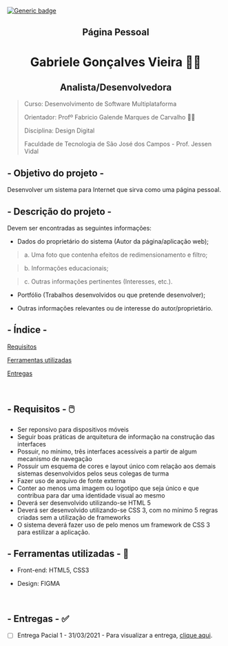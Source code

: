 [![Generic badge](https://img.shields.io/badge/STATUS%20DO%20PROJETO-EM%20DESENVOLVIMENTO-yellow)](https://shields.io/)

<h2 text align="center"> Página Pessoal</h2>

<h1 text align="center">Gabriele Gonçalves Vieira 👩‍💻</h1> 
<h2 text align="center">Analista/Desenvolvedora</h2>
 
> Curso: Desenvolvimento de Software Multiplataforma
> 
> Orientador: Profº Fabricio Galende Marques de Carvalho 👨‍🏫
> 
> Disciplina: Design Digital
> 
> Faculdade de Tecnologia de São José dos Campos - Prof. Jessen Vidal 


## - Objetivo do projeto - 

Desenvolver um sistema para Internet que sirva como uma página pessoal.

## - Descrição do projeto -  

Devem ser encontradas as seguintes informações:

- Dados do proprietário do sistema (Autor da página/aplicação web); 

> a. Uma foto que contenha efeitos de redimensionamento e filtro; 

> b. Informações educacionais;

>  c. Outras informações pertinentes (Interesses, etc.). 

- Portfólio (Trabalhos desenvolvidos ou que pretende desenvolver); 

- Outras informações relevantes ou de interesse do autor/proprietário. 


## - Índice -
<a name="ancora"></a>
 
 [Requisitos](#ancora1)
 
 [Ferramentas utilizadas](#ancora2)
 
 [Entregas](#ancora3)
 

<br />

<a id="ancora1"></a>
## - Requisitos - :computer_mouse:   

- Ser reponsivo para dispositivos móveis
- Seguir boas práticas de arquitetura de informação na construção das interfaces
- Possuir, no mínimo, três interfaces acessíveis a partir de algum mecanismo de navegação 
- Possuir um esquema de cores e layout único com relação aos demais sistemas desenvolvidos pelos seus colegas de turma
- Fazer uso de arquivo de fonte externa
- Conter ao menos uma imagem ou logotipo que seja único e que contribua para dar uma identidade visual ao mesmo 
- Deverá ser desenvolvido utilizando-se HTML 5
- Deverá ser desenvolvido utilizando-se CSS 3, com no mínimo 5 regras criadas sem a utilização de frameworks
- O sistema deverá fazer uso de pelo menos um framework de CSS 3 para estilizar a aplicação. 

<a id="ancora2"></a>
## - Ferramentas utilizadas - :hammer:

* Front-end: HTML5, CSS3

* Design: FIGMA

<br />

<a id="ancora3"></a>
## - Entregas - :white_check_mark:

- [ ] Entrega Pacial 1 - 31/03/2021 - Para visualizar a entrega, [clique aqui](https://github.com/GabrieleGVieira/Pag_Pessoal/blob/main/Entrega-1/README.md).

